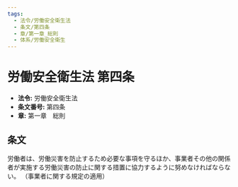 ```yaml
---
tags:
  - 法令/労働安全衛生法
  - 条文/第四条
  - 章/第一章_総則
  - 体系/労働安全衛生
---
```

# 労働安全衛生法 第四条

- **法令:** 労働安全衛生法
- **条文番号:** 第四条
- **章:** 第一章　総則

## 条文
労働者は、労働災害を防止するため必要な事項を守るほか、事業者その他の関係者が実施する労働災害の防止に関する措置に協力するように努めなければならない。
（事業者に関する規定の適用）

